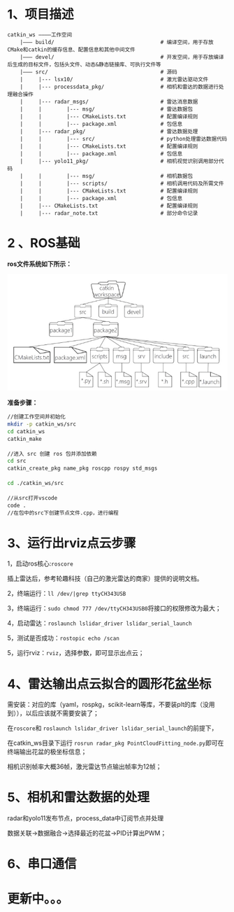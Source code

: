 # 1、项目描述

```
catkin_ws ————工作空间
	|——— build/                                  # 编译空间，用于存放CMake和catkin的缓存信息、配置信息和其他中间文件
	|——— devel/                                  # 开发空间，用于存放编译后生成的目标文件，包括头文件、动态&静态链接库、可执行文件等
	|——— src/                                    # 源码
	|     |--- lsx10/                            # 激光雷达驱动文件
	|     |--- processdata_pkg/                  # 相机和雷达的数据进行处理融合操作
	|     |--- radar_msgs/                       # 雷达消息数据
	|     |        |--- msg/                     # 雷达数据包
	|     |        |--- CMakeLists.txt           # 配置编译规则
	|     |        |--- package.xml              # 包信息
	|     |--- radar_pkg/                        # 雷达数据处理
	|     |        |--- src/                     # python处理雷达数据代码
	|     |        |--- CMakeLists.txt           # 配置编译规则
	|     |        |--- package.xml              # 包信息
	|     |--- yolo11_pkg/                       # 相机视觉识别调用部分代码
 	|     |        |--- msg/                     # 相机数据包
 	|     |        |--- scripts/                 # 相机调用代码及所需文件
	|     |        |--- CMakeLists.txt           # 配置编译规则
	|     |        |--- package.xml              # 包信息
	|     |--- CMakeLists.txt                    # 配置编译规则
    |     |--- radar_note.txt                    # 部分命令记录
```



# 2 、ROS基础

**ros文件系统如下所示：**

![image-20250416203205223](.\picture\image-20250416203205223.png)

**准备步骤：**

```bash
//创建工作空间并初始化
mkdir -p catkin_ws/src
cd catkin_ws
catkin_make

//进入 src 创建 ros 包并添加依赖
cd src
catkin_create_pkg name_pkg roscpp rospy std_msgs

cd ./catkin_ws/src

//从src打开vscode
code .
//在包中的src下创建节点文件.cpp，进行编程
```

# 3、运行出rviz点云步骤

1，启动ros核心:`roscore`

插上雷达后，参考轮趣科技（自己的激光雷达的商家）提供的说明文档。

2，终端运行：`ll /dev/|grep ttyCH343USB`

3，终端运行：`sudo chmod 777 /dev/ttyCH343USB0`将接口的权限修改为最大；

4，启动雷达：`roslaunch lslidar_driver lslidar_serial_launch`

5，测试是否成功：`rostopic echo /scan`

5，运行rviz：`rviz`，选择参数，即可显示出点云；

# 4、雷达输出点云拟合的圆形花盆坐标

需安装：对应的库（yaml，rospkg，scikit-learn等库，不要装plt的库（没用到）），以后应该就不需要安装了；

在`roscore`和 `roslaunch lslidar_driver lslidar_serial_launch`的前提下，

在catkin_ws目录下运行 `rosrun radar_pkg PointCloudFitting_node.py`即可在终端输出花盆的极坐标信息；

相机识别帧率大概36帧，激光雷达节点输出帧率为12帧；

# 5、相机和雷达数据的处理

radar和yolo11发布节点，process_data中订阅节点并处理

数据关联->数据融合->选择最近的花盆->PID计算出PWM；

# 6、串口通信



# 更新中。。。
